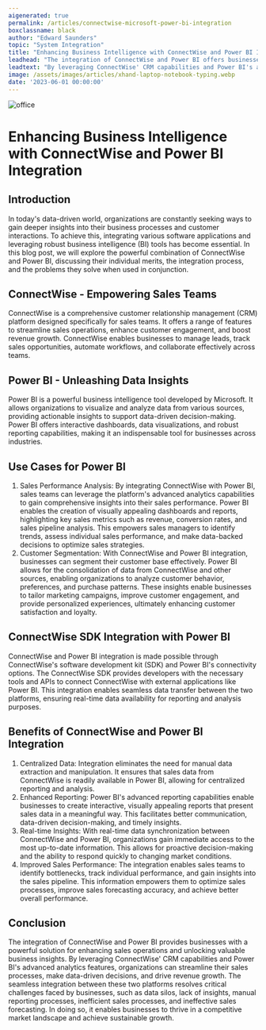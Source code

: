 ```yaml
---
aigenerated: true
permalink: /articles/connectwise-microsoft-power-bi-integration
boxclassname: black
author: "Edward Saunders"
topic: "System Integration"
title: "Enhancing Business Intelligence with ConnectWise and Power BI Integration"
leadhead: "The integration of ConnectWise and Power BI offers businesses a comprehensive solution to enhance sales operations, gain valuable insights, and overcome critical challenges"
leadtext: "By leveraging ConnectWise' CRM capabilities and Power BI's advanced analytics features, organizations can optimize their sales processes, make data-driven decisions, and drive business growth in a competitive market landscape. The seamless integration of these two powerful tools empowers businesses to maximize their sales potential, improve customer satisfaction, and stay ahead of the competition."
image: /assets/images/articles/xhand-laptop-notebook-typing.webp
date: '2023-06-01 00:00:00'
---
```


<div class="arttext">
  <img src="/assets/images/articles/xhand-laptop-notebook-typing.webp" alt="office" />
  <h1>Enhancing Business Intelligence with ConnectWise and Power BI Integration</h1>

  <h2>Introduction</h2>
  <p>
    In today's data-driven world, organizations are constantly seeking ways to gain deeper insights into their business processes and customer interactions. To achieve this, integrating various software applications and leveraging robust business intelligence (BI) tools has become essential. In this blog post, we will explore the powerful combination of ConnectWise and Power BI, discussing their individual merits, the integration process, and the problems they solve when used in conjunction.
  </p>

  <h2>ConnectWise - Empowering Sales Teams</h2>
  <p>
    ConnectWise is a comprehensive customer relationship management (CRM) platform designed specifically for sales teams. It offers a range of features to streamline sales operations, enhance customer engagement, and boost revenue growth. ConnectWise enables businesses to manage leads, track sales opportunities, automate workflows, and collaborate effectively across teams.
  </p>

  <h2>Power BI - Unleashing Data Insights</h2>
  <p>
    Power BI is a powerful business intelligence tool developed by Microsoft. It allows organizations to visualize and analyze data from various sources, providing actionable insights to support data-driven decision-making. Power BI offers interactive dashboards, data visualizations, and robust reporting capabilities, making it an indispensable tool for businesses across industries.
  </p>

  <h2>Use Cases for Power BI</h2>
  <ol>
    <li>Sales Performance Analysis: By integrating ConnectWise with Power BI, sales teams can leverage the platform's advanced analytics capabilities to gain comprehensive insights into their sales performance. Power BI enables the creation of visually appealing dashboards and reports, highlighting key sales metrics such as revenue, conversion rates, and sales pipeline analysis. This empowers sales managers to identify trends, assess individual sales performance, and make data-backed decisions to optimize sales strategies.</li>
    <li>Customer Segmentation: With ConnectWise and Power BI integration, businesses can segment their customer base effectively. Power BI allows for the consolidation of data from ConnectWise and other sources, enabling organizations to analyze customer behavior, preferences, and purchase patterns. These insights enable businesses to tailor marketing campaigns, improve customer engagement, and provide personalized experiences, ultimately enhancing customer satisfaction and loyalty.</li>
  </ol>

  <h2>ConnectWise SDK Integration with Power BI</h2>
  <p>
    ConnectWise and Power BI integration is made possible through ConnectWise's software development kit (SDK) and Power BI's connectivity options. The ConnectWise SDK provides developers with the necessary tools and APIs to connect ConnectWise with external applications like Power BI. This integration enables seamless data transfer between the two platforms, ensuring real-time data availability for reporting and analysis purposes.
  </p>

  <h2>Benefits of ConnectWise and Power BI Integration</h2>
  <ol>
    <li>Centralized Data: Integration eliminates the need for manual data extraction and manipulation. It ensures that sales data from ConnectWise is readily available in Power BI, allowing for centralized reporting and analysis.</li>
    <li>Enhanced Reporting: Power BI's advanced reporting capabilities enable businesses to create interactive, visually appealing reports that present sales data in a meaningful way. This facilitates better communication, data-driven decision-making, and timely insights.</li>
    <li>Real-time Insights: With real-time data synchronization between ConnectWise and Power BI, organizations gain immediate access to the most up-to-date information. This allows for proactive decision-making and the ability to respond quickly to changing market conditions.</li>
    <li>Improved Sales Performance: The integration enables sales teams to identify bottlenecks, track individual performance, and gain insights into the sales pipeline. This information empowers them to optimize sales processes, improve sales forecasting accuracy, and achieve better overall performance.</li>
  </ol>

  <h2>Conclusion</h2>
  <p>
    The integration of ConnectWise and Power BI provides businesses with a powerful solution for enhancing sales operations and unlocking valuable business insights. By leveraging ConnectWise' CRM capabilities and Power BI's advanced analytics features, organizations can streamline their sales processes, make data-driven decisions, and drive revenue growth. The seamless integration between these two platforms resolves critical challenges faced by businesses, such as data silos, lack of insights, manual reporting processes, inefficient sales processes, and ineffective sales forecasting. In doing so, it enables businesses to thrive in a competitive market landscape and achieve sustainable growth.
  </p>
</div>